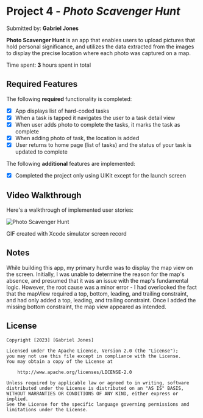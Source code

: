 # Project 4 - *Photo Scavenger Hunt*

Submitted by: **Gabriel Jones**

**Photo Scavenger Hunt** is an app that enables users to upload pictures that hold personal significance, and utilizes the data extracted from the images to display the precise location where each photo was captured on a map.

Time spent: **3** hours spent in total

## Required Features

The following **required** functionality is completed:

- [x] App displays list of hard-coded tasks
- [x] When a task is tapped it navigates the user to a task detail view
- [x] When user adds photo to complete the tasks, it marks the task as complete
- [x] When adding photo of task, the location is added
- [x] User returns to home page (list of tasks) and the status of your task is updated to complete	

The following **additional** features are implemented:

- [x] Completed the project only using UIKit except for the launch screen

## Video Walkthrough

Here's a walkthrough of implemented user stories:

![Photo Scavenger Hunt](https://media.giphy.com/media/v1.Y2lkPTc5MGI3NjExN2I0OWE3ZmZiYjcyOGJkMmI0MTdhNTE5YWNlYjVhYzQ2MmUwODE0OSZjdD1n/I9vUvO9JJd22o3Odz1/giphy.gif)

GIF created with Xcode simulator screen record

## Notes

While building this app, my primary hurdle was to display the map view on the screen. Initially, I was unable to determine the reason for the map's absence, and presumed that it was an issue with the map's fundamental logic. However, the root cause was a minor error - I had overlooked the fact that the mapView required a top, bottom, leading, and trailing constraint, and had only added a top, leading, and trailing constraint. Once I added the missing bottom constraint, the map view appeared as intended.

## License

    Copyright [2023] [Gabriel Jones]

    Licensed under the Apache License, Version 2.0 (the "License");
    you may not use this file except in compliance with the License.
    You may obtain a copy of the License at

        http://www.apache.org/licenses/LICENSE-2.0

    Unless required by applicable law or agreed to in writing, software
    distributed under the License is distributed on an "AS IS" BASIS,
    WITHOUT WARRANTIES OR CONDITIONS OF ANY KIND, either express or implied.
    See the License for the specific language governing permissions and
    limitations under the License.
